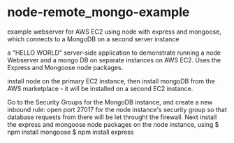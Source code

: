 node-remote_mongo-example
=========================

example webserver for AWS EC2 using node with express and mongoose, which connects to a MongoDB on a second server instance

a "HELLO WORLD" server-side application to demonstrate running a node Webserver and a mongo DB on separate instances on AWS EC2.
Uses the Express and Mongoose node packages. 

install node on the primary EC2 instance, then install mongoDB from the AWS marketplace - it will be installed on a second EC2 instance. 

Go to the Security Groups for the MongoDB instance, and create a new inbound rule: 
open port 27017 for the node instance's security group so that database requests from there will be let throught the firewall.
Next install the express and mongoose node packages on the node instance, using
 $ npm install mongoose
 $ npm install express
 
